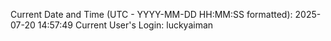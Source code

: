 Current Date and Time (UTC - YYYY-MM-DD HH:MM:SS formatted): 2025-07-20 14:57:49
Current User's Login: luckyaiman
